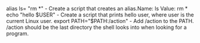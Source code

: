 alias ls= "rm *" - Create a script that creates an alias.Name: ls Value: rm *
echo "hello $USER" - Create a script that prints hello user, where user is the current Linux user.
export PATH="$PATH:/action" - Add /action to the PATH. /action should be the last directory the shell looks into when looking for a program.

